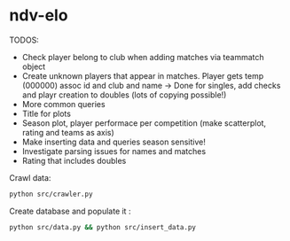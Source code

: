 # ndv-elo

TODOS:

- Check player belong to club when adding matches via teammatch object
- Create unknown players that appear in matches. Player gets temp (000000) assoc id and club and name 
    -> Done for singles, add checks and playr creation to doubles (lots of copying possible!)
- More common queries
- Title for plots
- Season plot, player performace per competition (make scatterplot, rating and teams as axis)
- Make inserting data and queries season sensitive!
- Investigate parsing issues for names and matches
- Rating that includes doubles

Crawl data:
```sh
python src/crawler.py
```
Create database and populate it :
```sh
python src/data.py && python src/insert_data.py
```

